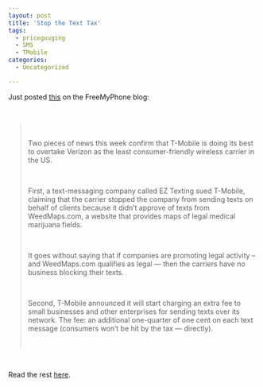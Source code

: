 ```yaml
---
layout: post
title: 'Stop the Text Tax'
tags:
  - pricegouging
  - SMS
  - TMobile
categories:
  - Uncategorized

---
```


<p>Just posted <a href="http://www.freepress.net/node/82988">this</a> on the FreeMyPhone blog:</p><br /><blockquote><br /><p>Two pieces of news this week confirm that T-Mobile is doing its best to overtake Verizon as the least consumer-friendly wireless carrier in the US.</p><br /><p>First, a text-messaging company called EZ Texting sued T-Mobile, claiming that the carrier stopped the company from sending texts on behalf of clients because it didn&#8217;t approve of texts from WeedMaps.com, a website that provides maps of legal medical marijuana fields.</p><br /><p>It goes without saying that if companies are promoting legal activity – and WeedMaps.com qualifies as legal — then the carriers have no business blocking their texts.</p><br /><p>Second, T-Mobile announced it will start charging an extra fee to small businesses and other enterprises for sending texts over its network. The fee: an additional one-quarter of one cent on each text message (consumers won&#8217;t be hit by the tax — directly).</p><br /></blockquote><br /><p>Read the rest <a href="http://www.freepress.net/node/82988">here</a>.</p><div class="blogger-post-footer"><img width="1" height="1" src="https://blogger.googleusercontent.com/tracker/8920950033468593796-7948275320353504920?l=openmobile.blogspot.com" alt="" /></div>
